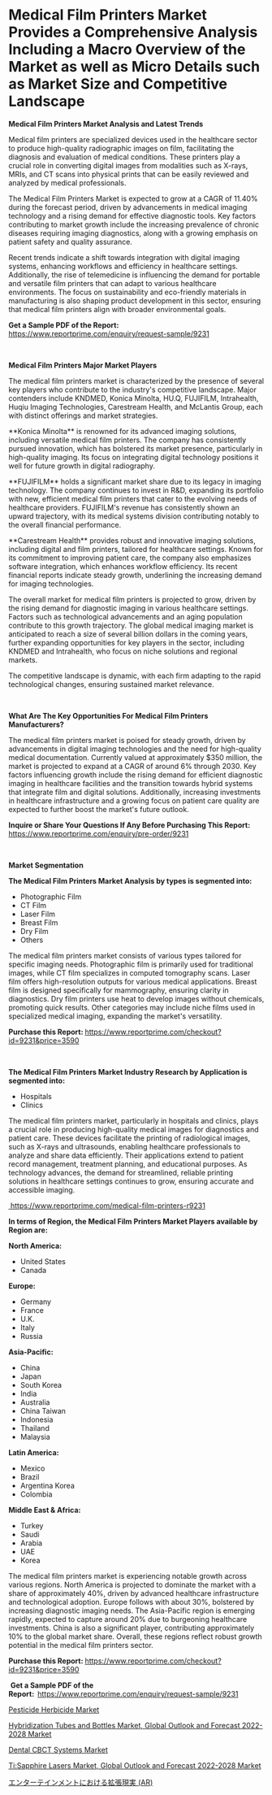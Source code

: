 <p><h1>Medical Film Printers Market Provides a Comprehensive Analysis Including a Macro Overview of the Market as well as Micro Details such as Market Size and Competitive Landscape</h1></p><p><strong>Medical Film Printers Market Analysis and Latest Trends</strong></p>
<p><p>Medical film printers are specialized devices used in the healthcare sector to produce high-quality radiographic images on film, facilitating the diagnosis and evaluation of medical conditions. These printers play a crucial role in converting digital images from modalities such as X-rays, MRIs, and CT scans into physical prints that can be easily reviewed and analyzed by medical professionals.</p><p>The Medical Film Printers Market is expected to grow at a CAGR of 11.40% during the forecast period, driven by advancements in medical imaging technology and a rising demand for effective diagnostic tools. Key factors contributing to market growth include the increasing prevalence of chronic diseases requiring imaging diagnostics, along with a growing emphasis on patient safety and quality assurance. </p><p>Recent trends indicate a shift towards integration with digital imaging systems, enhancing workflows and efficiency in healthcare settings. Additionally, the rise of telemedicine is influencing the demand for portable and versatile film printers that can adapt to various healthcare environments. The focus on sustainability and eco-friendly materials in manufacturing is also shaping product development in this sector, ensuring that medical film printers align with broader environmental goals.</p></p>
<p><strong>Get a Sample PDF of the Report:&nbsp;</strong> <a href="https://www.reportprime.com/enquiry/request-sample/9231">https://www.reportprime.com/enquiry/request-sample/9231</a></p>
<p>&nbsp;</p>
<p><strong>Medical Film Printers Major Market Players</strong></p>
<p><p>The medical film printers market is characterized by the presence of several key players who contribute to the industry's competitive landscape. Major contenders include KNDMED, Konica Minolta, HU.Q, FUJIFILM, Intrahealth, Huqiu Imaging Technologies, Carestream Health, and McLantis Group, each with distinct offerings and market strategies.</p><p>**Konica Minolta** is renowned for its advanced imaging solutions, including versatile medical film printers. The company has consistently pursued innovation, which has bolstered its market presence, particularly in high-quality imaging. Its focus on integrating digital technology positions it well for future growth in digital radiography.</p><p>**FUJIFILM** holds a significant market share due to its legacy in imaging technology. The company continues to invest in R&D, expanding its portfolio with new, efficient medical film printers that cater to the evolving needs of healthcare providers. FUJIFILM's revenue has consistently shown an upward trajectory, with its medical systems division contributing notably to the overall financial performance.</p><p>**Carestream Health** provides robust and innovative imaging solutions, including digital and film printers, tailored for healthcare settings. Known for its commitment to improving patient care, the company also emphasizes software integration, which enhances workflow efficiency. Its recent financial reports indicate steady growth, underlining the increasing demand for imaging technologies.</p><p>The overall market for medical film printers is projected to grow, driven by the rising demand for diagnostic imaging in various healthcare settings. Factors such as technological advancements and an aging population contribute to this growth trajectory. The global medical imaging market is anticipated to reach a size of several billion dollars in the coming years, further expanding opportunities for key players in the sector, including KNDMED and Intrahealth, who focus on niche solutions and regional markets.</p><p>The competitive landscape is dynamic, with each firm adapting to the rapid technological changes, ensuring sustained market relevance.</p></p>
<p>&nbsp;</p>
<p><strong>What Are The Key Opportunities For Medical Film Printers Manufacturers?</strong></p>
<p><p>The medical film printers market is poised for steady growth, driven by advancements in digital imaging technologies and the need for high-quality medical documentation. Currently valued at approximately $350 million, the market is projected to expand at a CAGR of around 6% through 2030. Key factors influencing growth include the rising demand for efficient diagnostic imaging in healthcare facilities and the transition towards hybrid systems that integrate film and digital solutions. Additionally, increasing investments in healthcare infrastructure and a growing focus on patient care quality are expected to further boost the market's future outlook.</p></p>
<p><strong>Inquire or Share Your Questions If Any Before Purchasing This Report:</strong> <a href="https://www.reportprime.com/enquiry/pre-order/9231">https://www.reportprime.com/enquiry/pre-order/9231</a></p>
<p>&nbsp;</p>
<p><strong>Market Segmentation</strong></p>
<p><strong>The Medical Film Printers Market Analysis by types is segmented into:</strong></p>
<p><ul><li>Photographic Film</li><li>CT Film</li><li>Laser Film</li><li>Breast Film</li><li>Dry Film</li><li>Others</li></ul></p>
<p><p>The medical film printers market consists of various types tailored for specific imaging needs. Photographic film is primarily used for traditional images, while CT film specializes in computed tomography scans. Laser film offers high-resolution outputs for various medical applications. Breast film is designed specifically for mammography, ensuring clarity in diagnostics. Dry film printers use heat to develop images without chemicals, promoting quick results. Other categories may include niche films used in specialized medical imaging, expanding the market's versatility.</p></p>
<p><strong>Purchase this Report:&nbsp;</strong><a href="https://www.reportprime.com/checkout?id=9231&price=3590">https://www.reportprime.com/checkout?id=9231&price=3590</a></p>
<p>&nbsp;</p>
<p><strong>The Medical Film Printers Market Industry Research by Application is segmented into:</strong></p>
<p><ul><li>Hospitals</li><li>Clinics</li></ul></p>
<p><p>The medical film printers market, particularly in hospitals and clinics, plays a crucial role in producing high-quality medical images for diagnostics and patient care. These devices facilitate the printing of radiological images, such as X-rays and ultrasounds, enabling healthcare professionals to analyze and share data efficiently. Their applications extend to patient record management, treatment planning, and educational purposes. As technology advances, the demand for streamlined, reliable printing solutions in healthcare settings continues to grow, ensuring accurate and accessible imaging.</p></p>
<p><a href="https://www.reportprime.com/medical-film-printers-r9231">&nbsp;https://www.reportprime.com/medical-film-printers-r9231</a></p>
<p><strong>In terms of Region, the Medical Film Printers Market Players available by Region are:</strong></p>
<p>
    <p> <strong> North America: </strong>
        <ul>
            <li>United States</li>
            <li>Canada</li>
        </ul>
        </p> 
    <p> <strong> Europe: </strong>
        <ul>
            <li>Germany</li>
            <li>France</li>
            <li>U.K.</li>
            <li>Italy</li>
            <li>Russia</li>
        </ul>
        </p> 
    <p> <strong> Asia-Pacific: </strong>
        <ul>
            <li>China</li>
            <li>Japan</li>
            <li>South Korea</li>
            <li>India</li>
            <li>Australia</li>
            <li>China Taiwan</li>
            <li>Indonesia</li>
            <li>Thailand</li>
            <li>Malaysia</li>
        </ul>
        </p> 
    <p> <strong> Latin America: </strong>
        <ul>
            <li>Mexico</li>
            <li>Brazil</li>
            <li>Argentina Korea</li>
            <li>Colombia</li>
        </ul>
        </p> 
    <p> <strong> Middle East & Africa: </strong>
        <ul>
            <li>Turkey</li>
            <li>Saudi</li>
            <li>Arabia</li>
            <li>UAE</li>
            <li>Korea</li>
        </ul>
    </p>
    </p>
<p><p>The medical film printers market is experiencing notable growth across various regions. North America is projected to dominate the market with a share of approximately 40%, driven by advanced healthcare infrastructure and technological adoption. Europe follows with about 30%, bolstered by increasing diagnostic imaging needs. The Asia-Pacific region is emerging rapidly, expected to capture around 20% due to burgeoning healthcare investments. China is also a significant player, contributing approximately 10% to the global market share. Overall, these regions reflect robust growth potential in the medical film printers sector.</p></p>
<p><strong>Purchase this Report: </strong><a href="https://www.reportprime.com/checkout?id=9231&price=3590">https://www.reportprime.com/checkout?id=9231&price=3590</a></p>
<p>&nbsp;<strong>Get a Sample PDF of the Report:&nbsp;&nbsp;</strong><a href="https://www.reportprime.com/enquiry/request-sample/9231">https://www.reportprime.com/enquiry/request-sample/9231</a></p>
<p><strong></strong></p>
<p><p><a href="https://www.linkedin.com/pulse/what-influencing-future-pesticide-herbicide-market-insights-vse1f?trackingId=MhAy53TwQHqxEmppX57ilA%3D%3D">Pesticide Herbicide Market</a></p><p><a href="https://medium.com/@daveblock12/the-hybridization-tubes-and-bottles-market-global-outlook-and-forecast-2022-2028-market-is-f156fbe41e02">Hybridization Tubes and Bottles Market, Global Outlook and Forecast 2022-2028 Market</a></p><p><a href="https://github.com/AngelaWalsh696/Market-Research-Report-List-1/blob/main/dental-cbct-systems-market.md">Dental CBCT Systems Market</a></p><p><a href="https://medium.com/@daveblock12/the-global-ti-sapphire-lasers-market-global-outlook-and-forecast-2022-2028-market-is-projected-c3796100d62b">Ti:Sapphire Lasers Market, Global Outlook and Forecast 2022-2028 Market</a></p><p><a href="https://medium.com/@qarpaiop35/augmented-reality-ar-in-entertainment-0ff2dfbc66e2">エンターテインメントにおける拡張現実 (AR)</a></p></p>